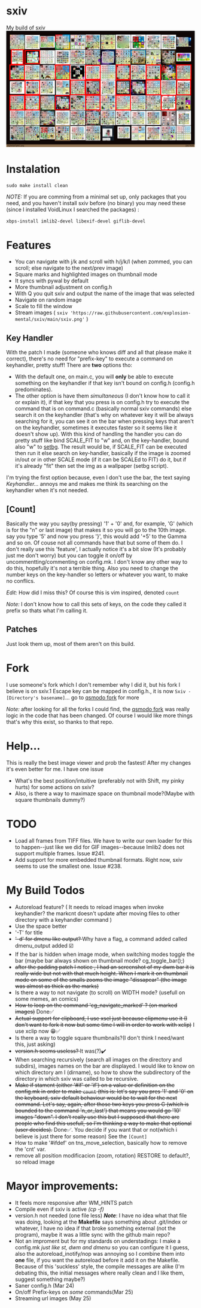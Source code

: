 # sxiv
My build of sxiv
![Image](sxiv.png "sxiv")

# Instalation
```
sudo make install clean
```

_NOTE:_ If you are comming from a minimal set up, only packages that you need, and you haven't install sxiv before (no binary) you may need these (since I installed VoidLinux I searched the packages) :
```
xbps-install imlib2-devel libexif-devel giflib-devel
```

# Features

* You can navigate with j/k and scroll with h/j/k/l (when zommed, you can scroll; else navigate to the next/prev image)
* Square marks and highlighted images on thumbnail mode
* It syncs with pywal by default
* More thumbnail adjustment on config.h
* With Q you quit sxiv and output the name of the image that was selected
* Navigate on random image
* Scale to fill the window
* Stream images ( `sxiv 'https://raw.githubusercontent.com/explosion-mental/sxiv/main/sxiv.png'` )

## Key Handler
With the patch I made (someone who knows diff and all that please make it correct), there's no need for "prefix-key" to execute a command on keyhandler, pretty stuff!
There are **two** options tho:
* With the default one, on main.c, you will **only** be able to execute something on the keyhandler if that key isn't bound on config.h (config.h predominates).
* The other option is have them _simultaneous_ (I don't know how to call it or explain it), if that key that you press is on config.h try to execute the command that is on command.c (basically normal sxiv commands) else search it on the keyhandler (that's why on whatever key it will be always searching for it, you can see it on the bar when pressing keys that aren't on the keyhandler, sometimes it executes faster so it seems like it doesn't show up). With this kind of handling the handler you can do pretty stuff like bind SCALE_FIT to "w" and, on the key-handler, bound also "w" to [setbg](https://github.com/explosion-mental/scripts/blob/main/setbg). The result would be, if SCALE_FIT can be executed then run it else search on key-handler, basically if the image is zoomed in/out or in other SCALE mode (if it can be SCALEd to FIT) do it, but if it's already "fit" then set the img as a wallpaper (setbg script).

I'm trying the first option because, even I don't use the bar, the text saying _Keyhandler..._ annoys me and makes me think its searching on the keyhandler when it's not needed.

## [Count]
Basically the way you say(by pressing) '1' + '0' and, for example, 'G' (which is for the "n" or last image) that makes it so you will go to the 10th image. say you type '5' and now you press '}', this would add '+5' to the Gamma and so on. Of couse not all commands have that but some of them do. I don't really use this 'feature', I actually notice it's a bit slow (It's probably just me don't worry) but you can toggle it on/off by uncommentting/commenting on config.mk. I don't know any other way to do this, hopefully it's not a terrible thing. Also you need to change the number keys on the key-handler so letters or whatever you want, to make no conflics.

_Edit:_ How did I miss this? Of course this is vim inspired, denoted `count`

_Note:_ I don't know how to call this sets of keys, on the code they called it prefix so thats what I'm calling it.

## Patches
Just look them up, most of them aren't on this build.

# Fork
I use someone's fork which I don't remember why I did it, but his fork I believe is on sxiv.1
Escape key can be mapped in config.h., it is now `Sxiv - [Directory's basename]`... go to [qsmodo fork](https://github.com/qsmodo/sxiv/commits/master) for more

_Note:_ after looking for all the forks I could find, the [qsmodo fork](https://github.com/qsmodo/sxiv/commits/master) was really logic in the code that has been changed. Of course I would like more things that's why this exist, so thanks to that repo.

# Help...
This is really the best image viewer and prob the fastest! After my changes it's even better for me. I have one issue
- What's the best position/intuitive (preferably not with Shift, my pinky hurts) for some actions on sxiv?
- Also, is there a way to maximaze space on thumbnail mode?(Maybe with square thumbnails dummy?)

# TODO
- Load all frames from TIFF files. We have to write our own loader for this to
  happen--just like we did for GIF images--because Imlib2 does not support
  multiple frames. Issue #241.
- Add support for more embedded thumbnail formats. Right now, sxiv seems to use
  the smallest one. Issue #238.

# My Build Todos

- Autoreload feature? ( It needs to reload images when invoke keyhandler? the markcnt doesn't update after moving files to other directory with a keyhandler command )
- Use the space better
- '-T' for title
- <s> '-d' for dmenu like output? </s> Why have a flag, a command added called dmenu_output added ☑️
- If the bar is hidden when image mode, when switching modes toggle the bar (maybe bar always shown on thumbnail mode? 	cg_toggle_bar();)
- <s>after the padding patch I notice , I had an screenshot of my dwm bar it is really wide but not with that much height. When I mark it on thumbnail mode on some of the smalls zooms the image "dissapear" (the image was almost as thick as the marks)</s>
- Is there a way to not navigate (to scroll) on WIDTH mode? (usefull on some memes, an comics)
- <s>How to loop on the command 'cg_navigate_marked' ? (on marked images)</s> Done✅
- <s>Actual support for clipboard, I use xsel just because clipmenu use it (I don't want to fork it now but some time I will in order to work with xclip)</s> I use xclip now 😁✅
- Is there a way to toggle square thumbnails?(I don't think I need/want this, just asking)
- <s> version.h seems useless? </s> It was(?)✔️
- When searching recursively (search all images on the directory and subdirs), images names on the bar are displayed. I would like to know on which directory am I (dirname), so how to show the subdirectory of the directory in which sxiv was called to be recursive.
- <s>Make if stament (either '#if' or 'if') on a value or definition on the config.mk in order to make `count` (this is: let's say you pres '1' and '0' on the keyboard, sxiv default behaviour would be to wait for the next command. Let's say, again, after those two keys you press G (which is bounded to the command 'n_or_last') that means you would go '10' images "down". I don't really use this but I supposed that there are people who find this usefull, so I'm thinking a way to make that optional (user decides).</s> Done✅. You decide if you want that or not(which i believe is just there for some reason) See the `[Count]`
- How to make '#ifdef' on tns_move_selection, basically how to remove the 'cnt' var.
- remove all position modificacion (zoom, rotation) RESTORE to default?, so reload image

# Mayor improvements:
- It feels more responsive after WM_HINTS patch
- Compile even if sxiv is active _(cp -f)_
- version.h not needed (one file less) _**Note**_: I have no idea what that file was doing, looking at the **Makefile** says something about .git/index or whatever, I have no idea if that broke something external (not the program), maybe it was a little sync with the github main repo?
- Not an improment but for my standards on understadings: I make a config.mk _just like st, dwm and dmenu_ so you can configure it I guess, also the autoreload_inotify/nop was annoying so I combine them into **one** file, if you want the autoreload before it add it on the Makefile. Because of this 'suckless' style, the compile messages are alike (I'm debating this, the initial messages where really clean and I like them, suggest something maybe?)
- Saner config.h (Mar 24)
- On/off Prefix-keys on *some* commands(Mar 25)
- Streaming url images (May 25)
